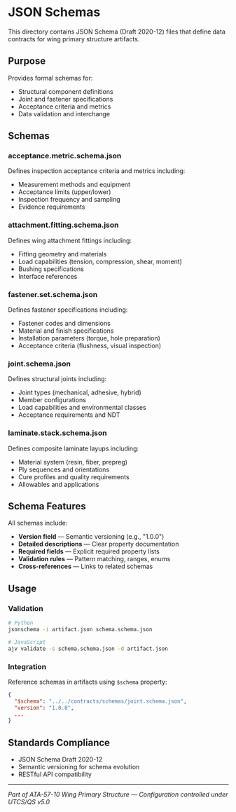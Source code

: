 # JSON Schemas

This directory contains JSON Schema (Draft 2020-12) files that define data contracts for wing primary structure artifacts.

## Purpose

Provides formal schemas for:
- Structural component definitions
- Joint and fastener specifications
- Acceptance criteria and metrics
- Data validation and interchange

## Schemas

### acceptance.metric.schema.json
Defines inspection acceptance criteria and metrics including:
- Measurement methods and equipment
- Acceptance limits (upper/lower)
- Inspection frequency and sampling
- Evidence requirements

### attachment.fitting.schema.json
Defines wing attachment fittings including:
- Fitting geometry and materials
- Load capabilities (tension, compression, shear, moment)
- Bushing specifications
- Interface references

### fastener.set.schema.json
Defines fastener specifications including:
- Fastener codes and dimensions
- Material and finish specifications
- Installation parameters (torque, hole preparation)
- Acceptance criteria (flushness, visual inspection)

### joint.schema.json
Defines structural joints including:
- Joint types (mechanical, adhesive, hybrid)
- Member configurations
- Load capabilities and environmental classes
- Acceptance requirements and NDT

### laminate.stack.schema.json
Defines composite laminate layups including:
- Material system (resin, fiber, prepreg)
- Ply sequences and orientations
- Cure profiles and quality requirements
- Allowables and applications

## Schema Features

All schemas include:
- **Version field** — Semantic versioning (e.g., "1.0.0")
- **Detailed descriptions** — Clear property documentation
- **Required fields** — Explicit required property lists
- **Validation rules** — Pattern matching, ranges, enums
- **Cross-references** — Links to related schemas

## Usage

### Validation
```bash
# Python
jsonschema -i artifact.json schema.schema.json

# JavaScript
ajv validate -s schema.schema.json -d artifact.json
```

### Integration
Reference schemas in artifacts using `$schema` property:
```json
{
  "$schema": "../../contracts/schemas/joint.schema.json",
  "version": "1.0.0",
  ...
}
```

## Standards Compliance

- JSON Schema Draft 2020-12
- Semantic versioning for schema evolution
- RESTful API compatibility

---

*Part of ATA-57-10 Wing Primary Structure — Configuration controlled under UTCS/QS v5.0*
